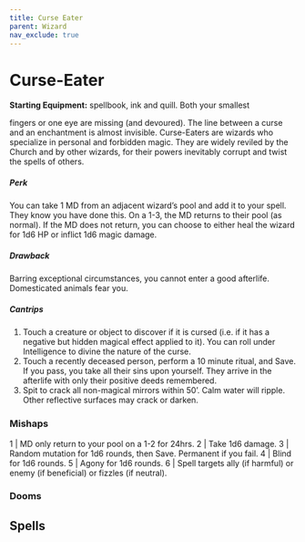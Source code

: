 ```yaml
---
title: Curse Eater
parent: Wizard
nav_exclude: true
---
```

# Curse-Eater

**Starting Equipment:** spellbook, ink and quill. Both your smallest

fingers or one eye are missing (and devoured).
The line between a curse and an enchantment is almost
invisible. Curse-Eaters are wizards who specialize in personal
and forbidden magic. They are widely reviled by the Church and
by other wizards, for their powers inevitably corrupt and twist the
spells of others.

##### Perk

You can take 1 MD from an adjacent wizard’s pool and add it to
your spell. They know you have done this. On a 1-3, the MD
returns to their pool (as normal). If the MD does not return, you
can choose to either heal the wizard for 1d6 HP or inflict 1d6
magic damage.

##### Drawback

Barring exceptional circumstances, you cannot enter a good
afterlife. Domesticated animals fear you.

##### Cantrips

1. Touch a creature or object to discover if it is cursed (i.e. if it has a negative but hidden magical effect applied to it). You can roll under Intelligence to divine the nature of the curse.
2. Touch a recently deceased person, perform a 10 minute ritual, and Save. If you pass, you take all their sins upon yourself. They arrive in the afterlife with only their positive deeds remembered.
3. Spit to crack all non-magical mirrors within 50’. Calm water will ripple. Other reflective surfaces may crack or darken.

### Mishaps

1 | MD only return to your pool on a 1-2 for 24hrs.
2 | Take 1d6 damage.
3 | Random mutation for 1d6 rounds, then Save. Permanent if you fail.
4 | Blind for 1d6 rounds.
5 | Agony for 1d6 rounds.
6 | Spell targets ally (if harmful) or enemy (if beneficial) or fizzles (if neutral).

### Dooms


## Spells
